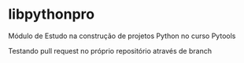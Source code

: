 # libpythonpro
Módulo de Estudo na construção de projetos Python no curso Pytools

Testando pull request no próprio repositório através de branch
